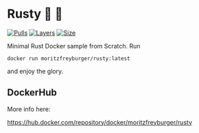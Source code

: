 # Rusty :crab: :whale:

[![Pulls](https://shields.beevelop.com/docker/pulls/moritzfreyburger/rusty.svg?style=flat-square)](https://hub.docker.com/repository/docker/moritzfreyburger/rusty)
[![Layers](https://shields.beevelop.com/docker/image/layers/moritzfreyburger/rusty/latest.svg?style=flat-square)](https://hub.docker.com/repository/docker/moritzfreyburger/rusty)
[![Size](https://shields.beevelop.com/docker/image/image-size/moritzfreyburger/rusty/latest.svg?style=flat-square)](https://hub.docker.com/repository/docker/moritzfreyburger/rusty)

Minimal Rust Docker sample from Scratch. Run

    docker run moritzfreyburger/rusty:latest

and enjoy the glory.

## DockerHub

More info here:

<https://hub.docker.com/repository/docker/moritzfreyburger/rusty>
